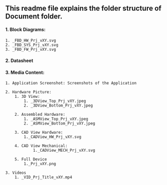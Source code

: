 ## This readme file explains the folder structure of Document folder.

#### 1. Block Diagrams: 
	1. _FBD_HW_Prj_vXY.svg
	2. _FBD_SYS_Prj_vXY.svg
	3. _FBD_FW_Prj_vXY.svg

#### 2. Datasheet

#### 3. Media Content: 
	1. Application Screenshot: Screenshots of the Application

	2. Hardware Picture:
		1. 3D View:
			1. _3DView_Top_Prj_vXY.jpeg
			2. _3DView_Bottom_Prj_vXY.jpeg

		2. Assembled Hardware:
			1. _ASMView_Top_Prj_vXY.jpeg
			2. _ASMView_Bottom_Prj_vXY.jpeg

		3. CAD View Hardware:
			1._CADView_HW_Prj_vXY.svg
   
   		4. CAD View Mechanical: 
     			1._CADView_MECH_Prj_vXY.svg
	
		5. Full Device
  			1._Prj_vXY.png

	3. Videos
 		1. _VID_Prj_Title_vXY.mp4
		
